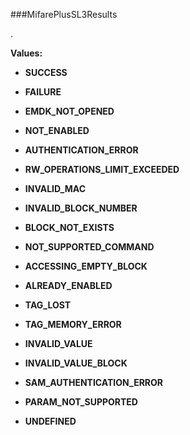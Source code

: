###MifarePlusSL3Results

.

**Values:**

* **SUCCESS**

* **FAILURE**

* **EMDK_NOT_OPENED**

* **NOT_ENABLED**

* **AUTHENTICATION_ERROR**

* **RW_OPERATIONS_LIMIT_EXCEEDED**

* **INVALID_MAC**

* **INVALID_BLOCK_NUMBER**

* **BLOCK_NOT_EXISTS**

* **NOT_SUPPORTED_COMMAND**

* **ACCESSING_EMPTY_BLOCK**

* **ALREADY_ENABLED**

* **TAG_LOST**

* **TAG_MEMORY_ERROR**

* **INVALID_VALUE**

* **INVALID_VALUE_BLOCK**

* **SAM_AUTHENTICATION_ERROR**

* **PARAM_NOT_SUPPORTED**

* **UNDEFINED**

